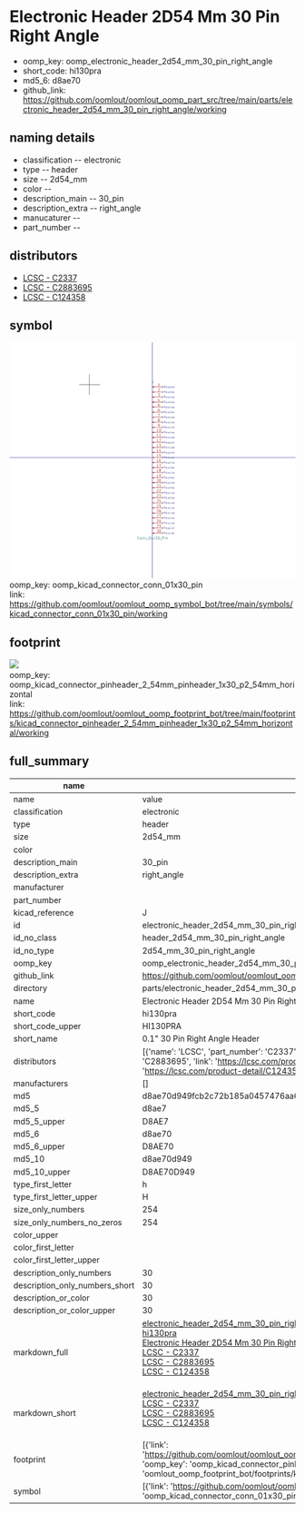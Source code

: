 # Electronic Header 2D54 Mm 30 Pin Right Angle

  
* oomp_key: oomp_electronic_header_2d54_mm_30_pin_right_angle 
* short_code: hi130pra
* md5_6: d8ae70  
* github_link: https://github.com/oomlout/oomlout_oomp_part_src/tree/main/parts/electronic_header_2d54_mm_30_pin_right_angle/working  
## naming details
* classification -- electronic
* type -- header
* size -- 2d54_mm
* color -- 
* description_main -- 30_pin
* description_extra -- right_angle
* manucaturer -- 
* part_number -- 

## distributors
* [LCSC - C2337](https://lcsc.com/product-detail/C2337.html)   
* [LCSC - C2883695](https://lcsc.com/product-detail/C2883695.html)   
* [LCSC - C124358](https://lcsc.com/product-detail/C124358.html)   


## symbol

![](symbol/0/working/working_600.png)  
oomp_key: oomp_kicad_connector_conn_01x30_pin  
link: https://github.com/oomlout/oomlout_oomp_symbol_bot/tree/main/symbols/kicad_connector_conn_01x30_pin/working  

## footprint

![](footprint/0/working/working_600.png)  
oomp_key: oomp_kicad_connector_pinheader_2_54mm_pinheader_1x30_p2_54mm_horizontal  
link: https://github.com/oomlout/oomlout_oomp_footprint_bot/tree/main/footprints/kicad_connector_pinheader_2_54mm_pinheader_1x30_p2_54mm_horizontal/working  

## full_summary
| name | value | 
| --- | --- | 
| name | value | 
| classification | electronic | 
| type | header | 
| size | 2d54_mm | 
| color |  | 
| description_main | 30_pin | 
| description_extra | right_angle | 
| manufacturer |  | 
| part_number |  | 
| kicad_reference | J | 
| id | electronic_header_2d54_mm_30_pin_right_angle | 
| id_no_class | header_2d54_mm_30_pin_right_angle | 
| id_no_type | 2d54_mm_30_pin_right_angle | 
| oomp_key | oomp_electronic_header_2d54_mm_30_pin_right_angle | 
| github_link | https://github.com/oomlout/oomlout_oomp_part_src/tree/main/parts/electronic_header_2d54_mm_30_pin_right_angle/working | 
| directory | parts/electronic_header_2d54_mm_30_pin_right_angle | 
| name | Electronic Header 2D54 Mm 30 Pin Right Angle | 
| short_code | hi130pra | 
| short_code_upper | HI130PRA | 
| short_name | 0.1" 30 Pin Right Angle Header | 
| distributors | [{'name': 'LCSC', 'part_number': 'C2337', 'link': 'https://lcsc.com/product-detail/C2337.html', 'id': 'distributor_lcsc'}, {'name': 'LCSC', 'part_number': 'C2883695', 'link': 'https://lcsc.com/product-detail/C2883695.html', 'id': 'distributor_lcsc'}, {'name': 'LCSC', 'part_number': 'C124358', 'link': 'https://lcsc.com/product-detail/C124358.html', 'id': 'distributor_lcsc'}] | 
| manufacturers | [] | 
| md5 | d8ae70d949fcb2c72b185a0457476aa6 | 
| md5_5 | d8ae7 | 
| md5_5_upper | D8AE7 | 
| md5_6 | d8ae70 | 
| md5_6_upper | D8AE70 | 
| md5_10 | d8ae70d949 | 
| md5_10_upper | D8AE70D949 | 
| type_first_letter | h | 
| type_first_letter_upper | H | 
| size_only_numbers | 254 | 
| size_only_numbers_no_zeros | 254 | 
| color_upper |  | 
| color_first_letter |  | 
| color_first_letter_upper |  | 
| description_only_numbers | 30 | 
| description_only_numbers_short | 30 | 
| description_or_color | 30 | 
| description_or_color_upper | 30 | 
| markdown_full | [electronic_header_2d54_mm_30_pin_right_angle](https://github.com/oomlout/oomlout_oomp_part_src/tree/main/parts/electronic_header_2d54_mm_30_pin_right_angle/working)<br>[hi130pra](https://github.com/oomlout/oomlout_oomp_part_src/tree/main/parts/electronic_header_2d54_mm_30_pin_right_angle/working)<br>[Electronic Header 2D54 Mm 30 Pin Right Angle](https://github.com/oomlout/oomlout_oomp_part_src/tree/main/parts/electronic_header_2d54_mm_30_pin_right_angle/working)<br>[LCSC - C2337<br>](https://lcsc.com/product-detail/C2337.html)[LCSC - C2883695<br>](https://lcsc.com/product-detail/C2883695.html)[LCSC - C124358<br>](https://lcsc.com/product-detail/C124358.html)<br> | 
| markdown_short | [electronic_header_2d54_mm_30_pin_right_angle](https://github.com/oomlout/oomlout_oomp_part_src/tree/main/parts/electronic_header_2d54_mm_30_pin_right_angle/working)<br>[LCSC - C2337<br>](https://lcsc.com/product-detail/C2337.html)[LCSC - C2883695<br>](https://lcsc.com/product-detail/C2883695.html)[LCSC - C124358<br>](https://lcsc.com/product-detail/C124358.html)<br> | 
| footprint | [{'link': 'https://github.com/oomlout/oomlout_oomp_footprint_bot/tree/main/foootprntss/kicad_connector_pinheader_2_54mm_pinheader_1x30_p2_54mm_horizontal', 'oomp_key': 'oomp_kicad_connector_pinheader_2_54mm_pinheader_1x30_p2_54mm_horizontal', 'directory': 'oomlout_oomp_footprint_bot/footprints/kicad_connector_pinheader_2_54mm_pinheader_1x30_p2_54mm_horizontal//working/working.kicad_mod'}] | 
| symbol | [{'link': 'https://github.com/oomlout/oomlout_oomp_symbol_bot/tree/main/symbols/kicad_connector_conn_01x30_pin', 'oomp_key': 'oomp_kicad_connector_conn_01x30_pin', 'directory': 'oomlout_oomp_symbol_bot/symbols/kicad_connector_conn_01x30_pin//working/working.kicad_sym'}] | 
